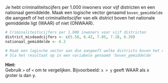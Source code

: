 Je hebt criminaliteitscijfers per 1.000 inwoners voor vijf districten en een nationaal gemiddelde. Maak een logische vector genaamd `boven_gemiddelde` die aangeeft of het criminaliteitscijfer van elk district boven het nationale gemiddelde ligt (WAAR) of niet (ONWAAR).

```R
# Criminaliteitscijfers per 1.000 inwoners voor vijf districten
district_misdaadcijfers <- c(5.58, 6.42, 7.05, 7.18, 6.39)
nationaal_gemiddelde <- 6.2

# Maak een logische vector aan die aangeeft welke districts boven het nationale gemiddelde liggen
# Sla het resultaat op in een variabele genaamd 'boven_gemiddelde'
```

**Hint:**  
Gebruik `>` of `<` om te vergelijken. Bijvoorbeeld: `x > y` geeft WAAR als x groter is dan y.
